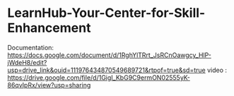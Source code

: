 # LearnHub-Your-Center-for-Skill-Enhancement

Documentation: https://docs.google.com/document/d/1RghYlTRrt_JsRCnOawgcy_HlP-jWdeH8/edit?usp=drive_link&ouid=111976434870549689721&rtpof=true&sd=true
video : https://drive.google.com/file/d/1GigI_KbG9C9ermON02555yK-86qvIpRx/view?usp=sharing
